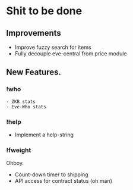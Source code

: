 # Shit to be done

## Improvements
- Improve fuzzy search for items 
- Fully decouple eve-central from price module
 
## New Features.
### !who 
    - ZKB stats
    - Eve-Who stats
    
### !help
- Implement a help-string
 
### !fweight
Ohboy. 
  - Count-down timer to shipping
  - API access for contract status (oh man) 